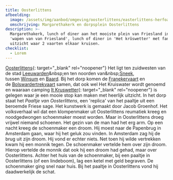 ```yaml
---
title: Oosterlittens
afbeelding:
  image: /assets/img/aanbod/omgeving/oosterlittens/easterlittens-herfoarme-tsjerke-margryttsjerke.jpg
  omschrijving: Margarethakerk en dorpsplein Oosterlittens
description: >-
  Margarethakerk, lunch of diner aan het mooiste plein van Friesland in het
  'wapen van van Friesland', lunch of diner in 'Het krûswetter' met fantastisch
  uitzicht waar 2 vaarten elkaar kruisen.
checklist:
  - Lorem
---
```


[Oosterlittens](https://nl.wikipedia.org/wiki/Oosterlittens){: target="_blank" rel="noopener"}&nbsp;Het ligt ten zuidwesten van de stad&nbsp;[Leeuwarden](https://nl.wikipedia.org/wiki/Leeuwarden_&#40;stad&#41;)&nbsp;en ten noorden van&nbsp;[Sneek](<https://nl.wikipedia.org/wiki/Sneek_(stad)>), tussen&nbsp;[Winsum](<https://nl.wikipedia.org/wiki/Winsum_(Friesland)>)&nbsp;en&nbsp;[Baard](<https://nl.wikipedia.org/wiki/Baard_(Friesland)>). Bij het dorp komen de&nbsp;[Franekervaart](https://nl.wikipedia.org/wiki/Franekervaart)&nbsp;en de&nbsp;[Bolswardertrekvaart](https://nl.wikipedia.org/wiki/Bolswardertrekvaart)&nbsp;samen, dat ook wel Het Kruiswater wordt genoemd en waaraan camping [It Kruswetter](https://www.it-kruswetter.nl){: target="\_blank" rel="noopener"}&nbsp;is gelegen waar je een mooie stop kan maken met heerlijk uitzicht. In het dorp staat het&nbsp;_Paaltje van Oosterlittens_, een 'replica' van het paaltje uit een beroemde Friese sage. Het kunstwerk is gemaakt door Jacob Groenhof. Het volksverhaal wil dat een klompenmaker uit Oosterlittens reumatiek kreeg en noodgedwongen schoenmaker moest worden. Maar in Oosterlittens droeg vrijwel niemand schoenen. Het gezin van de man had het erg arm. Op een nacht kreeg de schoenmaker een droom. Hij moest naar de Papenbrug in Amsterdam gaan, waar hij het geluk zou vinden. In Amsterdam zag hij de brug uit zijn droom. Hij vond er echter niets. Net toen hij wilde vertrekken kwam hij een monnik tegen. De schoenmaker vertelde hem over zijn droom. Hierop vertelde de monnik dat ook hij een droom had gehad, maar over Oosterlittens. Achter het huis van de schoenmaker, bij een paaltje in Oosterlittens (of een lindeboom), lag een ketel met geld begraven. De schoenmaker ging snel naar huis. Bij het paaltje in Oosterlittens vond hij daadwerkelijk de schat.
